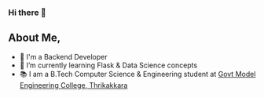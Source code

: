 ### Hi there 👋
## About Me,
- 🔭 I'm a Backend Developer
- 🌱 I’m currently learning Flask & Data Science concepts
- 📚 I am a B.Tech Computer Science & Engineering student at [Govt Model Engineering College, Thrikakkara](https://www.mec.ac.in/)


